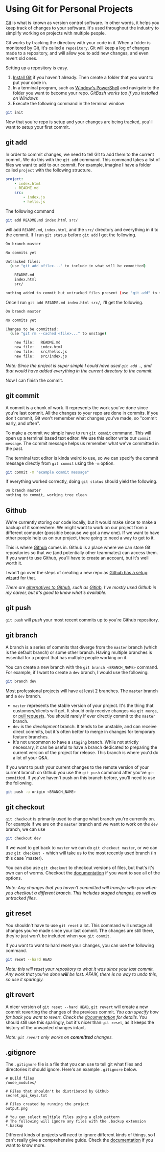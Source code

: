 # Using Git for Personal Projects

[Git](https://git-scm.com/) is what is known as version control software. In other words, it helps you keep track of changes to your software. It's used throughout the industry to simplify working on projects with multiple people.

Git works by tracking the directory with your code in it. When a folder is monitored by Git, it's called a `repository`. Git will keep a log of changes made to a repository, and will allow you to add new changes, and even revert old ones.

Setting up a repository is easy. 
1. [Install Git](https://git-scm.com/downloads) if you haven't already. Then create a folder that you want to put your code in. 
2. In a terminal program, such as [Window's PowerShell](https://docs.microsoft.com/en-us/powershell/scripting/getting-started/getting-started-with-windows-powershell?view=powershell-7) and navigate to the folder you want to become your repo. *GitBash works too if you installed on Windows*
3. Execute the following command in the terminal window
```bash
git init
```

Now that you're repo is setup and your changes are being tracked, you'll want to setup your first commit.

## git add

In order to commit changes, we need to tell Git to add them to the current commit. We do this with the `git add` command. This command takes a list of files we want to add to our commit. For example, imagine I have a folder called `project` with the following structure.

```yml
project:
    - index.html
    - README.md
    src:
        - index.js
        - hello.js
```

The following command

```bash
git add README.md index.html src/ 
```

will add `README.md`, `index.html`, and the `src/` directory and everything in it to the commit. If I run `git status` before `git add` I get the following.

```bash
On branch master

No commits yet

Untracked files:
  (use "git add <file>..." to include in what will be committed)

	README.md
	index.html
	src/

nothing added to commit but untracked files present (use "git add" to track)
```

Once I run `git add README.md index.html src/`, I'll get 
the following.

```bash
On branch master

No commits yet

Changes to be committed:
  (use "git rm --cached <file>..." to unstage)

	new file:   README.md
	new file:   index.html
	new file:   src/hello.js
	new file:   src/index.js
```

*Note: Since the project is super simple I could have used `git add .`, and that would have added everything in the current directory to the commit.*

Now I can finish the commit.


## git commit

A commit is a chunk of work. It represents the work you've done since you're last commit. All the changes to your repo are done in commits. If you don't commit, Git won't remember what changes you've made, so "commit early, and often".

To make a commit we simple have to run `git commit` command. This will open up a terminal based text editor. We use this editor write our `commit message`. The commit message helps us remember what we've committed in the past. 

The terminal text editor is kinda weird to use, so we can specify the commit message directly from `git commit` using the `-m` option.

```bash
git commit -m "example commit message"
```

If everything worked correctly, doing `git status` should yield the following.

```bash
On branch master
nothing to commit, working tree clean
```

## Github

We're currently storing our code locally, but it would make since to make a backup of it somewhere. We might want to work on our project from a different computer (possible because we got a new one). If we want to have other people help us on our project, there going to need a way to get to it.

This is where [Github](https://github.com/) comes in. Github is a place where we can store Git repositories so that we (and potentially other teammates) can access them. If you want to use Github, you'll have to create an account, but it's well worth it.

I won't go over the steps of creating a new repo as [Github has a setup wizard](https://github.com/new) for that.

*There are [alternatives to Github](https://alternativeto.net/software/github/), such as [Gitlab](https://about.gitlab.com/). I've mostly used Github in my career, but it's good to know what's available.*


## git push

`git push` will *push* your most recent commits up to you're Github repository.

## git branch

A branch is a series of commits that diverge from the `master` branch (which is the default branch) or some other branch. Having multiple branches is essential for a project that has multiple people working on it.

You can create a new branch with the `git branch <BRANCH_NAME>` command. For example, if I want to create a `dev` branch, I would use the following.

```bash
git branch dev
```

Most professional projects will have at least 2 branches. The `master` branch and a `dev` branch. 
* `master` represents the stable version of your project. It's the thing that customers/clients will get. It should only receive changes via `git merge`, or [pull requests](https://help.github.com/en/github/collaborating-with-issues-and-pull-requests/about-pull-requests). You should rarely if ever directly commit to the `master` branch.
* `dev` is the *development* branch. It tends to be unstable, and can receive direct commits, but it's often better to merge in changes for temporary feature branches.
* It's not uncommon to have a `staging` branch. While not strictly necessary, it can be useful to have a branch dedicated to preparing the current version of the project for release. This branch is where you'd do a lot of your Q&A.

If you want to push your current changes to the remote version of your current branch on Github you use the `git push` command after you've `git commit`ted. If you've haven't push on this branch before, you'll need to use the following.

```bash
git push -u origin <BRANCH_NAME>
```

## git checkout

`git checkout` is primarily used to change what branch you're currently on. For example if we are on the `master` branch and we want to work on the `dev` branch, we can use

```bash
git checkout dev
```

If we want to get back to `master` we can do `git checkout master`, or we can use `git checkout -` which will take us to the most recently used branch (in this case `master).

You can also use `git checkout` to checkout versions of files, but that's it's own can of worms. Checkout the [documentation](https://git-scm.com/docs/git-checkout) if you want to see all of the options.

*Note: Any changes that you haven't committed will transfer with you when you checkout a different branch. This includes staged changes, as well as untracked files.*

## git reset

You shouldn't have to use `git reset` a lot. This command will unstage all changes you've made since your last commit. The changes are still there, they're just won't be included when you `git commit`.

If you want to want to hard reset your changes, you can use the following command.

```bash
git reset --hard HEAD
```

*Note: this will reset your repository to what it was since your last commit. Any work that you've done **will** be lost. AFAIK, there is no way to undo this, so use it sparingly.*

## git revert

A nicer version of `git reset --hard HEAD`, `git revert` will create a new commit reverting the changes of the previous commit. *You can specify how far back you want to revert. Check the [documentation](https://git-scm.com/docs/git-revert) for details.* You should still use this sparingly, but it's nicer than `git reset`, as it keeps the history of the unwanted changes intact.

*Note: `git revert` only works on **committed** changes.*

## .gitignore

The `.gitignore` file is a file that you can use to tell git what files and directories it should ignore. Here's an example `.gitignore` below.

```.gitignore
# Build files
/node_modules/

# Files that shouldn't be distributed by Github
secret_api_keys.txt

# Files created by running the project
output.png

# You can select multiple files using a glob pattern
# The following will ignore any files with the .backup extension
*.backup
```

Different kinds of projects will need to ignore different kinds of things, so I can't really give a comprehensive guide. Check the [documentation](https://git-scm.com/docs/gitignore) if you want to know more.